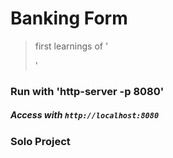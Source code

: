# Banking Form
> first learnings of '<form>'

### Run with 'http-server -p 8080'  
##### Access with `http://localhost:8080`

### Solo Project